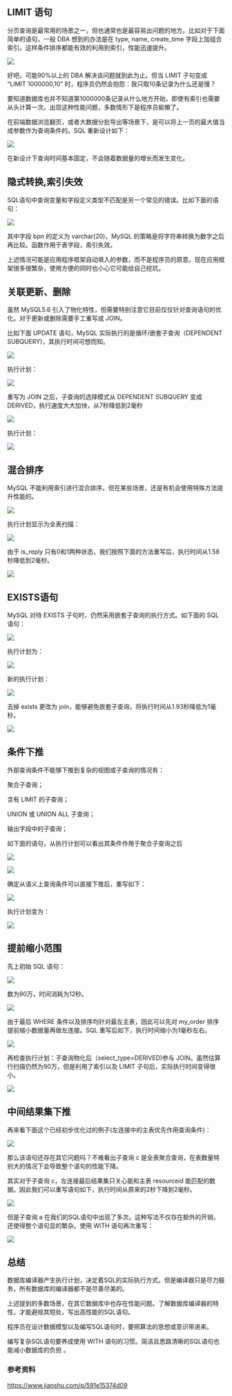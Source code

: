 ## LIMIT 语句
分页查询是最常用的场景之一，但也通常也是最容易出问题的地方。比如对于下面简单的语句，一般 DBA 想到的办法是在 type, name, create_time 字段上加组合索引。这样条件排序都能有效的利用到索引，性能迅速提升。

![](images/sql-optimization-01.jpg)

好吧，可能90%以上的 DBA 解决该问题就到此为止。但当 LIMIT 子句变成 “LIMIT 1000000,10” 时，程序员仍然会抱怨：我只取10条记录为什么还是慢？

要知道数据库也并不知道第1000000条记录从什么地方开始，即使有索引也需要从头计算一次。出现这种性能问题，多数情形下是程序员偷懒了。

在前端数据浏览翻页，或者大数据分批导出等场景下，是可以将上一页的最大值当成参数作为查询条件的。SQL 重新设计如下：

![](images/sql-optimization-02.jpg)

在新设计下查询时间基本固定，不会随着数据量的增长而发生变化。

## 隐式转换,索引失效
   
SQL语句中查询变量和字段定义类型不匹配是另一个常见的错误。比如下面的语句：

![](images/sql-optimization-03.jpg)

其中字段 bpn 的定义为 varchar(20)，MySQL 的策略是将字符串转换为数字之后再比较。函数作用于表字段，索引失效。

上述情况可能是应用程序框架自动填入的参数，而不是程序员的原意。现在应用框架很多很繁杂，使用方便的同时也小心它可能给自己挖坑。
 
## 关联更新、删除
虽然 MySQL5.6 引入了物化特性，但需要特别注意它目前仅仅针对查询语句的优化。对于更新或删除需要手工重写成 JOIN。

比如下面 UPDATE 语句，MySQL 实际执行的是循环/嵌套子查询（DEPENDENT SUBQUERY)，其执行时间可想而知。

![](images/sql-optimization-04.jpg)

执行计划：   

![](images/sql-optimization-05.jpg)

重写为 JOIN 之后，子查询的选择模式从 DEPENDENT SUBQUERY 变成 DERIVED，执行速度大大加快，从7秒降低到2毫秒
   
![](images/sql-optimization-06.jpg)

执行计划：   

![](images/sql-optimization-07.jpg)

## 混合排序
MySQL 不能利用索引进行混合排序。但在某些场景，还是有机会使用特殊方法提升性能的。

![](images/sql-optimization-08.jpg)

执行计划显示为全表扫描：

![](images/sql-optimization-09.jpg)

由于 is_reply 只有0和1两种状态，我们按照下面的方法重写后，执行时间从1.58秒降低到2毫秒。

![](images/sql-optimization-10.jpg)

## EXISTS语句
MySQL 对待 EXISTS 子句时，仍然采用嵌套子查询的执行方式。如下面的 SQL 语句：

![](images/sql-optimization-11.jpg)

执行计划为：

![](images/sql-optimization-12.jpg)

新的执行计划：

![](images/sql-optimization-13.jpg)

去掉 exists 更改为 join，能够避免嵌套子查询，将执行时间从1.93秒降低为1毫秒。

![](images/sql-optimization-14.jpg)

## 条件下推
外部查询条件不能够下推到复杂的视图或子查询的情况有：

聚合子查询；

含有 LIMIT 的子查询；

UNION 或 UNION ALL 子查询；

输出字段中的子查询；

如下面的语句，从执行计划可以看出其条件作用于聚合子查询之后

![](images/sql-optimization-15.jpg)

![](images/sql-optimization-16.jpg)

确定从语义上查询条件可以直接下推后，重写如下：

![](images/sql-optimization-17.jpg)

执行计划变为：

![](images/sql-optimization-18.jpg)

## 提前缩小范围
先上初始 SQL 语句：

![](images/sql-optimization-19.jpg)

数为90万，时间消耗为12秒。

![](images/sql-optimization-20.jpg)

由于最后 WHERE 条件以及排序均针对最左主表，因此可以先对 my_order 排序提前缩小数据量再做左连接。SQL 重写后如下，执行时间缩小为1毫秒左右。

![](images/sql-optimization-21.jpg)

再检查执行计划：子查询物化后（select_type=DERIVED)参与 JOIN。虽然估算行扫描仍然为90万，但是利用了索引以及 LIMIT 子句后，实际执行时间变得很小。

![](images/sql-optimization-22.jpg)

## 中间结果集下推
再来看下面这个已经初步优化过的例子(左连接中的主表优先作用查询条件)：

![](images/sql-optimization-23.jpg)

那么该语句还存在其它问题吗？不难看出子查询 c 是全表聚合查询，在表数量特别大的情况下会导致整个语句的性能下降。

其实对于子查询 c，左连接最后结果集只关心能和主表 resourceid 能匹配的数据。因此我们可以重写语句如下，执行时间从原来的2秒下降到2毫秒。

![](images/sql-optimization-24.jpg)

但是子查询 a 在我们的SQL语句中出现了多次。这种写法不仅存在额外的开销，还使得整个语句显的繁杂。使用 WITH 语句再次重写：

![](images/sql-optimization-25.jpg)

## 总结
   
数据库编译器产生执行计划，决定着SQL的实际执行方式。但是编译器只是尽力服务，所有数据库的编译器都不是尽善尽美的。

上述提到的多数场景，在其它数据库中也存在性能问题。了解数据库编译器的特性，才能避规其短处，写出高性能的SQL语句。

程序员在设计数据模型以及编写SQL语句时，要把算法的思想或意识带进来。

编写复杂SQL语句要养成使用 WITH 语句的习惯。简洁且思路清晰的SQL语句也能减小数据库的负担 。
   

### 参考资料
https://www.jianshu.com/p/591e15374d09
